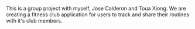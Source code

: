 This is a group project with myself, Jose Calderon and Toua Xiong. We are creating a fitness club application for users to track and share their routines with it's club members.